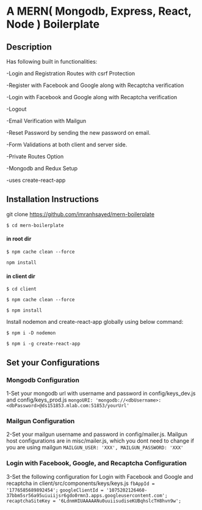 # A MERN( Mongodb, Express, React, Node ) Boilerplate
## Description
Has following built in functionalities:

-Login and Registration Routes with csrf Protection

-Register with Facebook and Google along with Recaptcha verification

-Login with Facebook and Google along with Recaptcha verification

-Logout

-Email Verification with Mailgun

-Reset Password by sending the new password on email.

-Form Validations at both client and server side.

-Private Routes Option

-Mongodb and Redux Setup

-uses create-react-app


## Installation Instructions

git clone https://github.com/imranhsayed/mern-boilerplate

`$ cd mern-boilerplate`
#### in root dir
`$ npm cache clean --force`

`npm install`
#### in client dir
`$ cd client`

`$ npm cache clean --force`

`$ npm install`

Install nodemon and create-react-app globally using below command:

`$ npm i -D nodemon`

`$ npm i -g create-react-app`

## Set your Configurations
### Mongodb Configuration

1-Set your mongodb url with username and password in config/keys_dev.js and config/keys_prod.js
`mongoURI: 'mongodb://<dbUsername>:<dbPassword>@ds151853.mlab.com:51853/yourUrl'`

### Mailgun Configuration
2-Set your mailgun username and password in config/mailer.js. Mailgun host configurations are in misc/mailer.js, which you dont need to change if you are using mailgun
`MAILGUN_USER: 'XXX',
MAILGUN_PASSWORD: 'XXX'`

### Login with Facebook, Google, and Recaptcha Configuration
3-Set the following configuration for Login with Facebook and Google and recaptcha in client/src/components/keys/keys.js
`fbAppId = '1776585689892454';`
`googleClientId = '1075202126460-37bbm5sr56a95uiuiijsr6gdo0rmn3.apps.googleusercontent.com';`
`recaptchaSiteKey = '6LdnmHIUAAAAANu0uuiisudiseKUBqhslcTH8hvn9w';`
